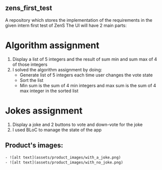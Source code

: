 ## zens_first_test
A repository which stores the implementation of the requirements in the given intern first test of ZenS
The UI will have 2 main parts:

# Algorithm assignment
1. Display a list of 5 integers and the result of sum min and sum max of 4 of those integers
2. I solved the algorithm assignment by doing:
   - Generate list of 5 integers each time user changes the vote state
   - Sort the list
   - Min sum is the sum of 4 min integers and max sum is the sum of 4 max integer in the sorted list

# Jokes assignment
1. Display a joke and 2 buttons to vote and down-vote for the joke
2. I used BLoC to manage the state of the app

## Product's images:
    - ![alt text](assets/product_images/with_a_joke.png)
    - ![alt text](assets/product_images/with_no_joke.png)